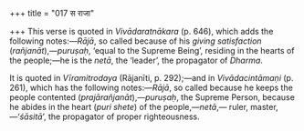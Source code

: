 +++
title = "017 स राजा"

+++
This verse is quoted in *Vivādaratnākara* (p. 646), which adds the
following notes:—*Rājā*, so called because of his *giving satisfaction*
(*rañjanāt*),—*puruṣaḥ*, ‘equal to the Supreme Being’, residing in the
hearts of the people;—he is the *netā*, the ‘leader’, the propagator of
*Dharma*.

It is quoted in *Vīramitrodaya* (Rājanīti, p. 292);—and in
*Vivādacintāmaṇi* (p. 261), which has the following notes:—*Rājā*, so
called because he keeps the people contented
(*prajārañjanāt*),—*puruṣaḥ*, the Supreme Person, because he abides in
the heart (*puri shete*) of the people,—*netā*,— ruler,
master,—‘*śāsitā*’, the propagator of proper righteousness.


